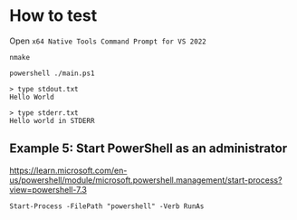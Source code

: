 # How to test #

Open `x64 Native Tools Command Prompt for VS 2022`

``` shell
nmake
```


``` shell
powershell ./main.ps1

> type stdout.txt
Hello World

> type stderr.txt
Hello world in STDERR
```



## Example 5: Start PowerShell as an administrator ##

<https://learn.microsoft.com/en-us/powershell/module/microsoft.powershell.management/start-process?view=powershell-7.3>

``` shell
Start-Process -FilePath "powershell" -Verb RunAs
```


